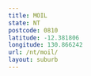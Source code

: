 ```yaml
---
title: MOIL
state: NT
postcode: 0810
latitude: -12.381806
longitude: 130.866242
url: /nt/moil/
layout: suburb
---
```

